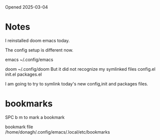 Opened 2025-03-04


# Notes

I reinstalled doom emacs today.

The config setup is different now.

emacs
~/.config/emacs

doom
~/.config/doom
But it did not recognize my symlinked files
config.el
init.el
packages.el

I am going to try to symlink today's new config,init and packages files.


# bookmarks

SPC b m to mark a bookmark

bookmark file  
/home/donagh/.config/emacs/.local/etc/bookmarks
